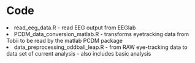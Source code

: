 # Code

<li> read_eeg_data.R - read EEG output from EEGlab </li>
<li> PCDM_data_conversion_matlab.R - transforms eyetracking data from Tobii to be read by the matlab PCDM package </li>
<li> data_preprocessing_oddball_leap.R - from RAW eye-tracking data to data set of current analysis - also includes basic analysis </li>